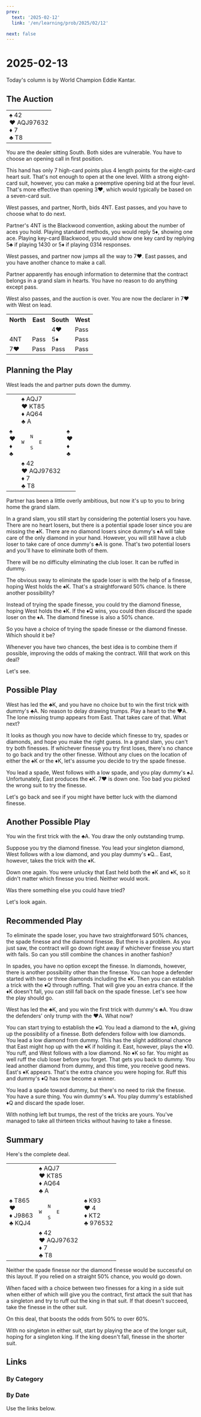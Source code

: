 ```yaml
---
prev:
  text: '2025-02-12'
  link: '/en/learning/prob/2025/02/12'

next: false
---
```


# 2025-02-13

Today's column is by World Champion Eddie Kantar.

<Badge type="warning" text="Play"/>

## The Auction

<table class="hand">
	<tr>
		<td>♠ 42<br>♥ AQJ97632<br>♦ 7<br>♣ T8</td>
	</tr>
</table>

You are the dealer sitting South. Both sides are vulnerable. You have to choose an opening call in first position.

This hand has only 7 high-card points plus 4 length points for the eight-card heart suit. That's not enough to open at the one level. With a strong eight-card suit, however, you can make a preemptive opening bid at the four level. That's more effective than opening 3♥, which would typically be based on a seven-card suit.

West passes, and partner, North, bids 4NT. East passes, and you have to choose what to do next.

Partner's 4NT is the Blackwood convention, asking about the number of aces you hold. Playing standard methods, you would reply 5♦, showing one ace. Playing key-card Blackwood, you would show one key card by replying 5♣ if playing 1430 or 5♦ if playing 0314 responses.

West passes, and partner now jumps all the way to 7♥. East passes, and you have another chance to make a call.

Partner apparently has enough information to determine that the contract belongs in a grand slam in hearts. You have no reason to do anything except pass.

West also passes, and the auction is over. You are now the declarer in 7♥ with West on lead.

<table class="auction">
	<tr>
		<th>North</th>
		<th>East</th>
		<th>South</th>
		<th>West</th>
	</tr>
	<tr>
		<td></td>
		<td></td>
		<td>4♥</td>
		<td>Pass</td>
	</tr>
	<tr>
		<td>4NT</td>
		<td>Pass</td>
		<td>5♦</td>
		<td>Pass</td>
	</tr>
	<tr>
		<td>7♥</td>
		<td>Pass</td>
		<td>Pass</td>
		<td>Pass</td>
	</tr>
</table>

## Planning the Play

West leads the and partner puts down the dummy.

<table class="deal">
	<tr>
		<td></td>
		<td>♠ AQJ7<br>♥ KT85<br>♦ AQ64<br>♣ A</td>
		<td></td>
	</tr>
	<tr>
		<td>♠ <br>♥ <br>♦ <br>♣ </td>
		<td><pre>   N<br>W     E<br>   S</pre></td>
		<td>♠ <br>♥ <br>♦ <br>♣ </td>
	</tr>
	<tr>
		<td></td>
		<td>♠ 42<br>♥ AQJ97632<br>♦ 7<br>♣ T8</td>
		<td></td>
	</tr>
</table>

Partner has been a little overly ambitious, but now it's up to you to bring home the grand slam.

In a grand slam, you still start by considering the potential losers you have. There are no heart losers, but there is a potential spade loser since you are missing the ♠K. There are no diamond losers since dummy's ♦A will take care of the only diamond in your hand. However, you will still have a club loser to take care of once dummy's ♣A is gone. That's two potential losers and you'll have to eliminate both of them.

There will be no difficulty eliminating the club loser. It can be ruffed in dummy.

The obvious sway to eliminate the spade loser is with the help of a finesse, hoping West holds the ♠K. That's a straightforward 50% chance. Is there another possibility?

Instead of trying the spade finesse, you could try the diamond finesse, hoping West holds the ♦K. If the ♦Q wins, you could then discard the spade loser on the ♦A. The diamond finesse is also a 50% chance.

So you have a choice of trying the spade finesse or the diamond finesse. Which should it be?

Whenever you have two chances, the best idea is to combine them if possible, improving the odds of making the contract. Will that work on this deal?

Let's see.

## Possible Play

West has led the ♣K, and you have no choice but to win the first trick with dummy's ♣A. No reason to delay drawing trumps. Play a heart to the ♥A. The lone missing trump appears from East. That takes care of that. What next?

It looks as though you now have to decide which finesse to try, spades or diamonds, and hope you make the right guess. In a grand slam, you can't try both finesses. If whichever finesse you try first loses, there's no chance to go back and try the other finesse. Without any clues on the location of either the ♠K or the ♦K, let's assume you decide to try the spade finesse.

You lead a spade, West follows with a low spade, and you play dummy's ♠J. Unfortunately, East produces the ♠K. 7♥ is down one. Too bad you picked the wrong suit to try the finesse.

Let's go back and see if you might have better luck with the diamond finesse.

## Another Possible Play

You win the first trick with the ♣A. You draw the only outstanding trump.

Suppose you try the diamond finesse. You lead your singleton diamond, West follows with a low diamond, and you play dummy's ♦Q... East, however, takes the trick with the ♦K.

Down one again. You were unlucky that East held both the ♠K and ♦K, so it didn't matter which finesse you tried. Neither would work.

Was there something else you could have tried?

Let's look again.

## Recommended Play

To eliminate the spade loser, you have two straightforward 50% chances, the spade finesse and the diamond finesse. But there is a problem. As you just saw, the contract will go down right away if whichever finesse you start with fails. So can you still combine the chances in another fashion?

In spades, you have no option except the finesse. In diamonds, however, there is another possibility other than the finesse. You can hope a defender started with two or three diamonds including the ♦K. Then you can establish a trick with the ♦Q through ruffing. That will give you an extra chance. If the ♦K doesn't fall, you can still fall back on the spade finesse. Let's see how the play should go.

West has led the ♣K, and you win the first trick with dummy's ♣A. You draw the defenders' only trump with the ♥A. What now?

You can start trying to establish the ♦Q. You lead a diamond to the ♦A, giving up the possibility of a finesse. Both defenders follow with low diamonds. You lead a low diamond from dummy. This has the slight additional chance that East might hop up with the ♦K if holding it. East, however, plays the ♦10. You ruff, and West follows with a low diamond. No ♦K so far. You might as well ruff the club loser before you forget. That gets you back to dummy. You lead another diamond from dummy, and this time, you receive good news. East's ♦K appears. That's the extra chance you were hoping for. Ruff this and dummy's ♦Q has now become a winner.

You lead a spade toward dummy, but there's no need to risk the finesse. You have a sure thing. You win dummy's ♠A. You play dummy's established ♦Q and discard the spade loser.

With nothing left but trumps, the rest of the tricks are yours. You've managed to take all thirteen tricks without having to take a finesse.

## Summary

Here's the complete deal.

<table class="deal">
	<tr>
		<td></td>
		<td>♠ AQJ7<br>♥ KT85<br>♦ AQ64<br>♣ A</td>
		<td></td>
	</tr>
	<tr>
		<td>♠ T865<br>♥ <br>♦ J9863<br>♣ KQJ4</td>
		<td><pre>   N<br>W     E<br>   S</pre></td>
		<td>♠ K93<br>♥ 4<br>♦ KT2<br>♣ 976532</td>
	</tr>
	<tr>
		<td></td>
		<td>♠ 42<br>♥ AQJ97632<br>♦ 7<br>♣ T8</td>
		<td></td>
	</tr>
</table>

Neither the spade finesse nor the diamond finesse would be successful on this layout. If you relied on a straight 50% chance, you would go down.

When faced with a choice between two finesses for a king in a side suit when either of which will give you the contract, first attack the suit that has a singleton and try to ruff out the king in that suit. If that doesn't succeed, take the finesse in the other suit.

On this deal, that boosts the odds from 50% to over 60%.

With no singleton in either suit, start by playing the ace of the longer suit, hoping for a singleton king. If the king doesn't fall, finesse in the shorter suit.

## Links

[<Badge type="tip" text="Go to Practice"/>](/en/practice/prob/2025/02/10)

### By Category

[<Badge type="tip" text="<--"/>](/en/learning/prob/2025/02/10)
[<Badge type="tip" text="Calendar"/>](/en/learning/calendar/2025/02)
[<Badge type="info" text="-->"/>](/en/learning/prob/2025/02/13#links)

### By Date

Use the links below.